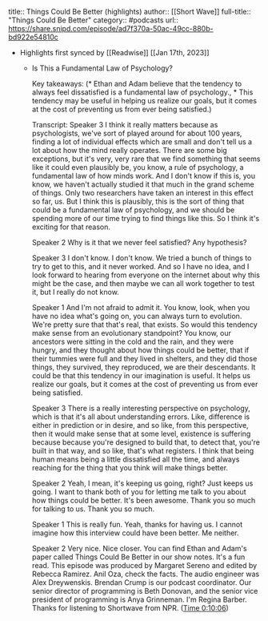 title:: Things Could Be Better (highlights)
author:: [[Short Wave]]
full-title:: "Things Could Be Better"
category:: #podcasts
url:: https://share.snipd.com/episode/ad7f370a-50ac-49cc-880b-bd922e54810c

- Highlights first synced by [[Readwise]] [[Jan 17th, 2023]]
	- Is This a Fundamental Law of Psychology?
	  
	  Key takeaways:
	  (* Ethan and Adam believe that the tendency to always feel dissatisfied is a fundamental law of psychology., * This tendency may be useful in helping us realize our goals, but it comes at the cost of preventing us from ever being satisfied.)
	  
	  Transcript:
	  Speaker 3
	  I think it really matters because as psychologists, we've sort of played around for about 100 years, finding a lot of individual effects which are small and don't tell us a lot about how the mind really operates. There are some big exceptions, but it's very, very rare that we find something that seems like it could even plausibly be, you know, a rule of psychology, a fundamental law of how minds work. And I don't know if this is, you know, we haven't actually studied it that much in the grand scheme of things. Only two researchers have taken an interest in this effect so far, us. But I think this is plausibly, this is the sort of thing that could be a fundamental law of psychology, and we should be spending more of our time trying to find things like this. So I think it's exciting for that reason.
	  
	  Speaker 2
	  Why is it that we never feel satisfied? Any hypothesis?
	  
	  Speaker 3
	  I don't know. I don't know. We tried a bunch of things to try to get to this, and it never worked. And so I have no idea, and I look forward to hearing from everyone on the internet about why this might be the case, and then maybe we can all work together to test it, but I really do not know.
	  
	  Speaker 1
	  And I'm not afraid to admit it. You know, look, when you have no idea what's going on, you can always turn to evolution. We're pretty sure that that's real, that exists. So would this tendency make sense from an evolutionary standpoint? You know, our ancestors were sitting in the cold and the rain, and they were hungry, and they thought about how things could be better, that if their tummies were full and they lived in shelters, and they did those things, they survived, they reproduced, we are their descendants. It could be that this tendency in our imagination is useful. It helps us realize our goals, but it comes at the cost of preventing us from ever being satisfied.
	  
	  Speaker 3
	  There is a really interesting perspective on psychology, which is that it's all about understanding errors. Like, difference is either in prediction or in desire, and so like, from this perspective, then it would make sense that at some level, existence is suffering because because you're designed to build that, to detect that, you're built in that way, and so like, that's what registers. I think that being human means being a little dissatisfied all the time, and always reaching for the thing that you think will make things better.
	  
	  Speaker 2
	  Yeah, I mean, it's keeping us going, right? Just keeps us going. I want to thank both of you for letting me talk to you about how things could be better. It's been awesome. Thank you so much for talking to us. Thank you so much.
	  
	  Speaker 1
	  This is really fun. Yeah, thanks for having us. I cannot imagine how this interview could have been better. Me neither.
	  
	  Speaker 2
	  Very nice. Nice closer. You can find Ethan and Adam's paper called Things Could Be Better in our show notes. It's a fun read. This episode was produced by Margaret Sereno and edited by Rebecca Ramirez. Anil Oza, check the facts. The audio engineer was Alex Dreywenskis. Brendan Crump is our podcast coordinator. Our senior director of programming is Beth Donovan, and the senior vice president of programming is Anya Grinneman. I'm Regina Barber. Thanks for listening to Shortwave from NPR. ([Time 0:10:06](https://share.snipd.com/snip/4968ba70-755d-495d-bc9a-af7d5becb34a))